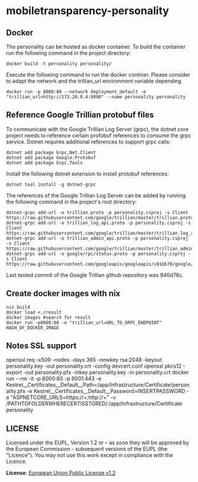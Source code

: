 # mobiletransparency-personality

## Docker
The personality can be hosted as docker container. To build the container run the following command in the project directory:
```shell
docker build -t personality personality/
```
Execute the following command to run the docker continer. Please consider to adapt the network and the trillian_url environment variable depending 
```shell
docker run -p 8080:80 --network deployment_default -e "trillian_url=http://172.20.0.4:8090" --name personality personality
```



## Reference Google Trillian protobuf files
To communicate with the Google Trillian Log Server (grpc), the dotnet core project needs to reference certain profobuf references to consume the grpc service. Dotnet requires additional references to support grpc calls: 

```shell
dotnet add package Grpc.Net.Client
dotnet add package Google.Protobuf
dotnet add package Grpc.Tools
```

Install the following dotnet extension to install protobuf references:
```shell
dotnet tool install -g dotnet-grpc
```

The references of the Google Trillian Log Server can be added by running the following command in the project's root directory:

```shell
dotnet-grpc add-url -o trillian.proto -p personality.csproj -s Client https://raw.githubusercontent.com/google/trillian/master/trillian.proto
dotnet-grpc add-url -o trillian_log_api.proto -p personality.csproj -s Client https://raw.githubusercontent.com/google/trillian/master/trillian_log_api.proto
dotnet-grpc add-url -o trillian_admin_api.proto -p personality.csproj -s Client https://raw.githubusercontent.com/google/trillian/master/trillian_admin_api.proto
dotnet-grpc add-url -o google/rpc/status.proto -p personality.csproj -s Client https://raw.githubusercontent.com/googleapis/googleapis/c81bb70/google/rpc/status.proto
```

Last tested commit of the Google Trillian github repository was 940d76c. 

## Create docker images with nix

```shell
nix build
docker load <./result
docker images #search for result
docker run -p8080:80 -e "trillian_url=URL_TO_GRPC_ENDPOINT" HASH_OF_DOCKER_IMAGE
```

## Notes SSL support

openssl req -x509 -nodes -days 365 -newkey rsa:2048 -keyout personality.key -out personality.crt -config devcert.conf 
openssl pkcs12 -export -out personality.pfx -inkey personality.key -in personality.crt
docker run --rm -it -p 8000:80 -p 8001:443 -e Kestrel\_\_Certificates\_\_Default\_\_Path=/app/Infrastructure/Certificate/personality.pfx -e Kestrel\_\_Certificates\_\_Default\_\_Password=INSERTPASSWORD -e "ASPNETCORE_URLS=https://+;http://+" -v /PATHTOFOLDERWHERECERTISSTORED/:/app/Infrastructure/Certificate personality

## LICENSE

Licensed under the EUPL, Version 1.2 or – as soon they will be approved by
the European Commission - subsequent versions of the EUPL (the "Licence").
You may not use this work except in compliance with the Licence.

**License**: [European Union Public License v1.2](https://joinup.ec.europa.eu/software/page/eupl)
